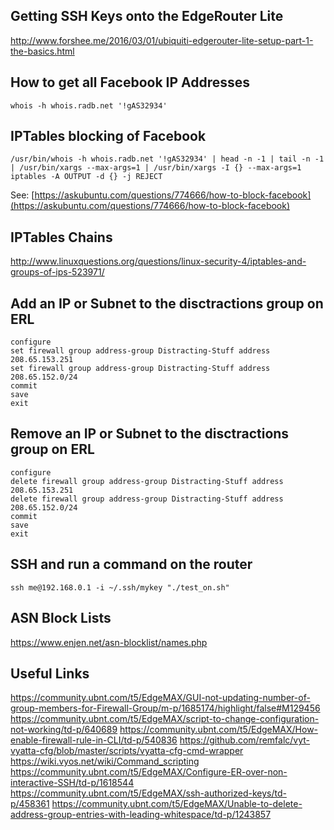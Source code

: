 ## Getting SSH Keys onto the EdgeRouter Lite

http://www.forshee.me/2016/03/01/ubiquiti-edgerouter-lite-setup-part-1-the-basics.html

## How to get all Facebook IP Addresses

    whois -h whois.radb.net '!gAS32934'

## IPTables blocking of Facebook

    /usr/bin/whois -h whois.radb.net '!gAS32934' | head -n -1 | tail -n -1 | /usr/bin/xargs --max-args=1 | /usr/bin/xargs -I {} --max-args=1 iptables -A OUTPUT -d {} -j REJECT

See: [https://askubuntu.com/questions/774666/how-to-block-facebook](https://askubuntu.com/questions/774666/how-to-block-facebook)

## IPTables Chains

http://www.linuxquestions.org/questions/linux-security-4/iptables-and-groups-of-ips-523971/

## Add an IP or Subnet to the disctractions group on ERL

    configure
    set firewall group address-group Distracting-Stuff address 208.65.153.251
    set firewall group address-group Distracting-Stuff address 208.65.152.0/24
    commit
    save
    exit

## Remove an IP or Subnet to the disctractions group on ERL

    configure
    delete firewall group address-group Distracting-Stuff address 208.65.153.251
    delete firewall group address-group Distracting-Stuff address 208.65.152.0/24
    commit
    save
    exit
  
## SSH and run a command on the router

    ssh me@192.168.0.1 -i ~/.ssh/mykey "./test_on.sh"

## ASN Block Lists

https://www.enjen.net/asn-blocklist/names.php

## Useful Links
    
https://community.ubnt.com/t5/EdgeMAX/GUI-not-updating-number-of-group-members-for-Firewall-Group/m-p/1685174/highlight/false#M129456
https://community.ubnt.com/t5/EdgeMAX/script-to-change-configuration-not-working/td-p/640689
https://community.ubnt.com/t5/EdgeMAX/How-enable-firewall-rule-in-CLI/td-p/540836
https://github.com/remfalc/vyt-vyatta-cfg/blob/master/scripts/vyatta-cfg-cmd-wrapper
https://wiki.vyos.net/wiki/Command_scripting
https://community.ubnt.com/t5/EdgeMAX/Configure-ER-over-non-interactive-SSH/td-p/1618544
https://community.ubnt.com/t5/EdgeMAX/ssh-authorized-keys/td-p/458361
https://community.ubnt.com/t5/EdgeMAX/Unable-to-delete-address-group-entries-with-leading-whitespace/td-p/1243857